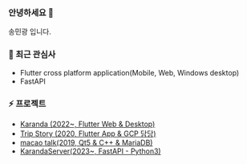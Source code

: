 ### 안녕하세요 👋
송민광 입니다.

### 🎯 최근 관심사
 - Flutter cross platform application(Mobile, Web, Windows desktop)
 - FastAPI

### ⚡ 프로젝트
 - [Karanda (2022~, Flutter Web & Desktop)](https://github.com/alsrhkd77/Karanda)
 - [Trip Story (2020, Flutter App & GCP 담당)](https://github.com/alsrhkd77/TripStoryApp)
 - [macao talk(2019, Qt5 & C++ & MariaDB)](https://github.com/alsrhkd77/macao_talk)
 - [KarandaServer(2023~, FastAPI - Python3)](https://github.com/alsrhkd77/KarandaServer)
<!--
**alsrhkd77/alsrhkd77** is a ✨ _special_ ✨ repository because its `README.md` (this file) appears on your GitHub profile.

Here are some ideas to get you started:

- 🔭 I’m currently working on ...
- 🌱 I’m currently learning ...
- 👯 I’m looking to collaborate on ...
- 🤔 I’m looking for help with ...
- 💬 Ask me about ...
- 📫 How to reach me: ...
- 😄 Pronouns: ...
- ⚡ Fun fact: ...
-->
